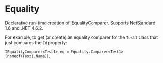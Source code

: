 # Equality

Declarative run-time creation of IEqualityComparer<T>.  Supports NetStandard 1.6 and .NET 4.6.2.

For example, to get (or create) an equality comparer for the `Test1` class that just compares the `Id` property:
```
IEqualityComparer<Test1> eq = Equality.Comparer<Test1>(nameof(Test1.Name));
```
